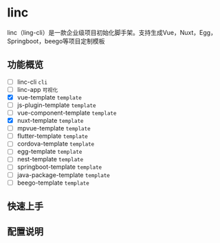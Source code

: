 # linc
linc（ling-cli）是一款企业级项目初始化脚手架。支持生成Vue，Nuxt，Egg，Springboot，beego等项目定制模板

## 功能概览
- [ ] linc-cli `cli`
- [ ] linc-app `可视化`
- [x] vue-template `template`
- [ ] js-plugin-template `template`
- [ ] vue-component-template `template`
- [x] nuxt-template `template`
- [ ] mpvue-template `template`
- [ ] flutter-template `template`
- [ ] cordova-template `template`
- [ ] egg-template `template`
- [ ] nest-template `template`
- [ ] springboot-template `template`
- [ ] java-package-template `template`
- [ ] beego-template `template`

## 快速上手

## 配置说明